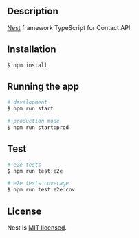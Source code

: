 ## Description

[Nest](https://github.com/nestjs/nest) framework TypeScript for Contact API.

## Installation

```bash
$ npm install
```

## Running the app

```bash
# development
$ npm run start

# production mode
$ npm run start:prod
```

## Test

```bash
# e2e tests
$ npm run test:e2e

# e2e tests coverage
$ npm run test:e2e:cov
```

## License

Nest is [MIT licensed](LICENSE).
